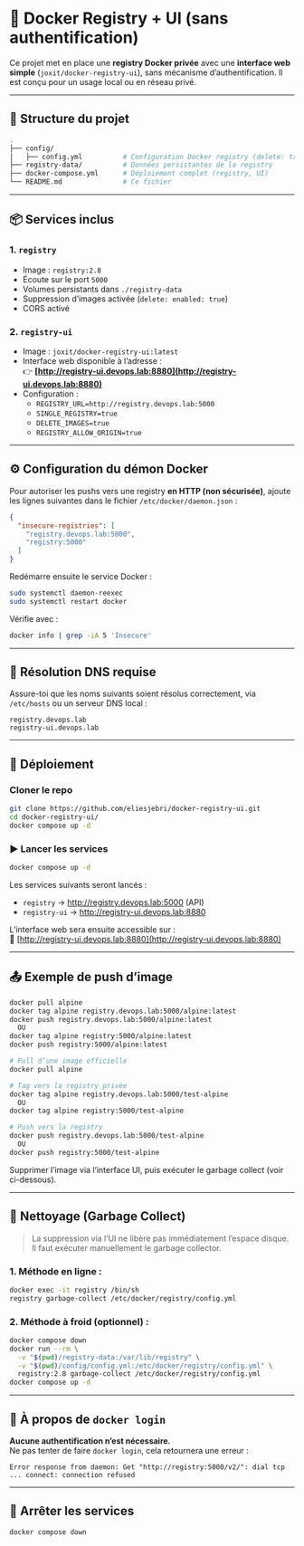# 🐳 Docker Registry + UI (sans authentification)

Ce projet met en place une **registry Docker privée** avec une **interface web simple** (`joxit/docker-registry-ui`), sans mécanisme d’authentification. Il est conçu pour un usage local ou en réseau privé.

---

## 📁 Structure du projet

```bash
.
├── config/
│   ├── config.yml          # Configuration Docker registry (delete: true)
├── registry-data/          # Données persistantes de la registry
├── docker-compose.yml      # Déploiement complet (registry, UI)
└── README.md               # Ce fichier
```

---

## 📦 Services inclus

### 1. `registry`
- Image : `registry:2.8`
- Écoute sur le port `5000`
- Volumes persistants dans `./registry-data`
- Suppression d’images activée (`delete: enabled: true`)
- CORS activé

### 2. `registry-ui`
- Image : `joxit/docker-registry-ui:latest`
- Interface web disponible à l’adresse :  
  👉 **[http://registry-ui.devops.lab:8880](http://registry-ui.devops.lab:8880)**
- Configuration :
  - `REGISTRY_URL=http://registry.devops.lab:5000`
  - `SINGLE_REGISTRY=true`
  - `DELETE_IMAGES=true`
  - `REGISTRY_ALLOW_ORIGIN=true`

---

## ⚙️ Configuration du démon Docker

Pour autoriser les pushs vers une registry **en HTTP (non sécurisée)**, ajoute les lignes suivantes dans le fichier `/etc/docker/daemon.json` :

```json
{
  "insecure-registries": [
    "registry.devops.lab:5000",
    "registry:5000"
  ]
}
```

Redémarre ensuite le service Docker :

```bash
sudo systemctl daemon-reexec
sudo systemctl restart docker
```

Vérifie avec :

```bash
docker info | grep -iA 5 'Insecure'
```

---

## 📝 Résolution DNS requise

Assure-toi que les noms suivants soient résolus correctement, via `/etc/hosts` ou un serveur DNS local :

```
registry.devops.lab
registry-ui.devops.lab
```

---

## 🚀 Déploiement

### Cloner le repo

```bash
git clone https://github.com/eliesjebri/docker-registry-ui.git
cd docker-registry-ui/
docker compose up -d
```

### ▶️ Lancer les services

```bash
docker compose up -d
```

Les services suivants seront lancés :

- `registry` → http://registry.devops.lab:5000 (API)
- `registry-ui` → http://registry-ui.devops.lab:8880

L’interface web sera ensuite accessible sur :  
🔗 [http://registry-ui.devops.lab:8880](http://registry-ui.devops.lab:8880)

---

## 📤 Exemple de push d’image

```bash
docker pull alpine
docker tag alpine registry.devops.lab:5000/alpine:latest
docker push registry.devops.lab:5000/alpine:latest
  OU
docker tag alpine registry:5000/alpine:latest
docker push registry:5000/alpine:latest
```


```bash
# Pull d’une image officielle
docker pull alpine

# Tag vers la registry privée
docker tag alpine registry.devops.lab:5000/test-alpine
  OU
docker tag alpine registry:5000/test-alpine

# Push vers la registry
docker push registry.devops.lab:5000/test-alpine
  OU
docker push registry:5000/test-alpine
```

Supprimer l’image via l’interface UI, puis exécuter le garbage collect (voir ci-dessous).

---

## 🧹 Nettoyage (Garbage Collect)

> La suppression via l’UI ne libère pas immédiatement l’espace disque.
> Il faut exécuter manuellement le garbage collector.

### 1. Méthode en ligne :

```bash
docker exec -it registry /bin/sh
registry garbage-collect /etc/docker/registry/config.yml
```

### 2. Méthode à froid (optionnel) :

```bash
docker compose down
docker run --rm \
  -v "$(pwd)/registry-data:/var/lib/registry" \
  -v "$(pwd)/config/config.yml:/etc/docker/registry/config.yml" \
  registry:2.8 garbage-collect /etc/docker/registry/config.yml
docker compose up -d
```

---


## 🚫 À propos de `docker login`

**Aucune authentification n’est nécessaire.**  
Ne pas tenter de faire `docker login`, cela retournera une erreur :

```
Error response from daemon: Get "http://registry:5000/v2/": dial tcp ... connect: connection refused
```

---

## 🛑 Arrêter les services

```bash
docker compose down
```
